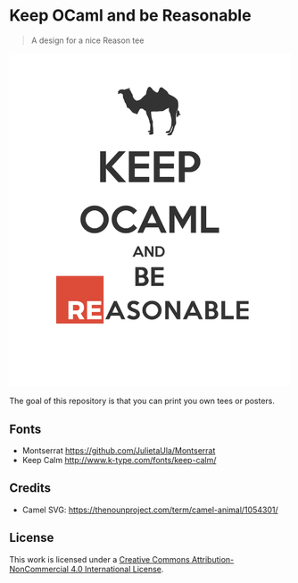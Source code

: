 # Keep OCaml and be Reasonable

> A design for a nice Reason tee

![](./preview/KeepOCaml@3x.png)

The goal of this repository is that you can print you own tees or posters.

## Fonts

- Montserrat https://github.com/JulietaUla/Montserrat
- Keep Calm http://www.k-type.com/fonts/keep-calm/

## Credits

- Camel SVG: https://thenounproject.com/term/camel-animal/1054301/

## License

This work is licensed under a <a rel="license" href="http://creativecommons.org/licenses/by-nc/4.0/">Creative Commons Attribution-NonCommercial 4.0 International License</a>.
